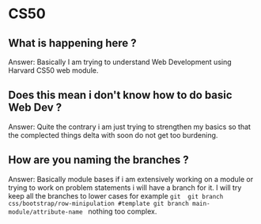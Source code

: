 # CS50

## What is happening here ? 

Answer: Basically I am trying to understand Web Development using Harvard CS50 web module. 

## Does this mean i don't know how to do basic Web Dev ?

Answer: Quite the contrary i am just trying to strengthen my basics so that the complected things delta with soon do not get
        too burdening.

## How are you naming the branches ? 

Answer: Basically module bases if i am extensively working on a module or trying to work on problem statements i will have a branch            for it. I will try keep all the branches to lower cases for example 
        ```git 
        git branch css/bootstrap/row-minipulation
        #template
        git branch main-module/attribute-name
        ```
        nothing too complex. 
